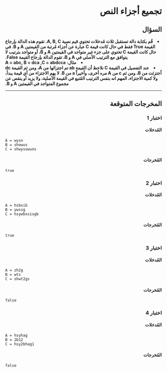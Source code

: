# <div dir="rtl">تجميع أجزاء النص</div>

## <div dir="rtl">السؤال</div>

<li dir="rtl">
<b>
قُم بكتابة دالة تستقبل ثلاث مُدخلات تحتوي قيم نصية A, B, C. تقوم هذه الدالة بإرجاع القيمة True فقط في حال كانت قيمة C عبارة عن أجزاء مُرتبة من القيمتين A و B. في حال كانت القيمة C تحتوي على جزء غير متواجد في القيمتين A و B، أو متواجد بترتيب لا يتوافق مع الترتيب الأصلي في A و B، تقوم الدالة بإرجاع القيمة False.
</b>
</li>

<li dir="rtl">
<b>
مثال:
A = abc, B = dca ,C = abdcca
</b>
</li>

<li dir="rtl">
<b>
عند التفصيل في القيمة C نلاحظ أن القيمة ab تم اجتزائها من A، ومن ثم القيمة dc اُجتزئت من B، ومن ثم c من A مره أخرى، وأخيراً a من B. لا يهم الاجتزاء من أي قيمة يبدأ، ولا كمية الاجتزاء، المهم انه بنفس الترتيب المُتبع في القيمة الأصلية، ولا يزيد أو ينقص عن مجموع المتواجد في القيمتين A و B.
</b>
</li>

---

## <div dir="rtl">المخرجات المتوقعة</div>

### <div dir="rtl">اختبار 1</div>

#### <div dir="rtl">المُدخلات</div>

```text
A = wysn
B = showus
C = shwysowuns
```

#### <div dir="rtl">المُخرجات</div>

```text
true
```

### <div dir="rtl">اختبار 2</div>

#### <div dir="rtl">المُدخلات</div>

```text
A = hsbxib
B = ywssg
C = hsywbxsisgb
```

#### <div dir="rtl">المُخرجات</div>

```text
true
```

### <div dir="rtl">اختبار 3</div>

#### <div dir="rtl">المُدخلات</div>

```text
A = zh2g
B = wts
C = shwt2gs
```

#### <div dir="rtl">المُخرجات</div>

```text
false
```

### <div dir="rtl">اختبار 4</div>

#### <div dir="rtl">المُدخلات</div>

```text
A = hsyhag
B = 2b12
C = hsy2bhag1
```

#### <div dir="rtl">المُخرجات</div>

```text
false
```